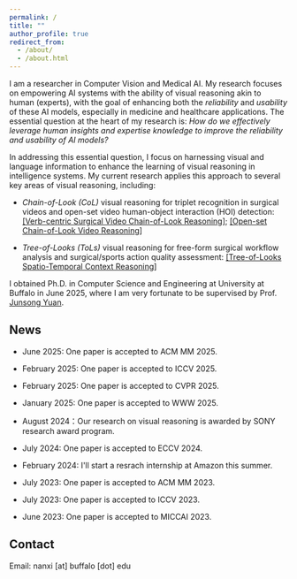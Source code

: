 ```yaml
---
permalink: /
title: ""
author_profile: true
redirect_from: 
  - /about/
  - /about.html
---
```


I am a researcher in Computer Vision and Medical AI. My research focuses on empowering AI systems with the ability of visual reasoning akin to
human (experts), with the goal of enhancing both the *reliability* and *usability* of these AI models, especially in medicine and healthcare applications. The essential question at the heart of my research is: *How do we effectively leverage human insights and expertise knowledge to improve the reliability and usability of AI models?* 

In addressing this essential question, I focus on harnessing visual and language information to enhance the learning of visual reasoning in intelligence systems.  My current research applies this approach to several key areas of visual reasoning, including: 

- *Chain-of-Look (CoL)* visual reasoning for triplet recognition in surgical videos and open-set video human-object interaction (HOI) detection: [[Verb-centric Surgical Video Chain-of-Look Reasoning]](https://par.nsf.gov/servlets/purl/10542741); [[Open-set Chain-of-Look Video Reasoning]](https://openaccess.thecvf.com/content/ICCV2023/papers/Xi_Open_Set_Video_HOI_detection_from_Action-Centric_Chain-of-Look_Prompting_ICCV_2023_paper.pdf) 
  
- *Tree-of-Looks (ToLs)* visual reasoning for free-form surgical workflow analysis and surgical/sports action quality assessment: [[Tree-of-Looks Spatio-Temporal Context Reasoning]](https://cse.buffalo.edu/~jsyuan/papers/2024/ECCV2024_Nan_Xi.pdf)

I obtained Ph.D. in Computer Science and Engineering at University at Buffalo in June 2025, where I am very fortunate to be supervised by Prof. [Junsong Yuan](https://cse.buffalo.edu/~jsyuan/index.html). 

## News

- June 2025: One paper is accepted to ACM MM 2025.

- February 2025: One paper is accepted to ICCV 2025.

- February 2025: One paper is accepted to CVPR 2025.
  
- January 2025: One paper is accepted to WWW 2025.

- August 2024：Our research on visual reasoning is awarded by SONY research award program.
  
- July 2024: One paper is accepted to ECCV 2024.

- February 2024: I'll start a resrach internship at Amazon this summer.

- July 2023: One paper is accepted to ACM MM 2023.

- July 2023: One paper is accepted to ICCV 2023.

- June 2023: One paper is accepted to MICCAI 2023.

## Contact
Email: nanxi [at] buffalo [dot] edu 


